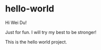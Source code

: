 # hello-world

Hi Wei Du!

Just for fun. I will try my best to be stronger!


This is the hello world project.
